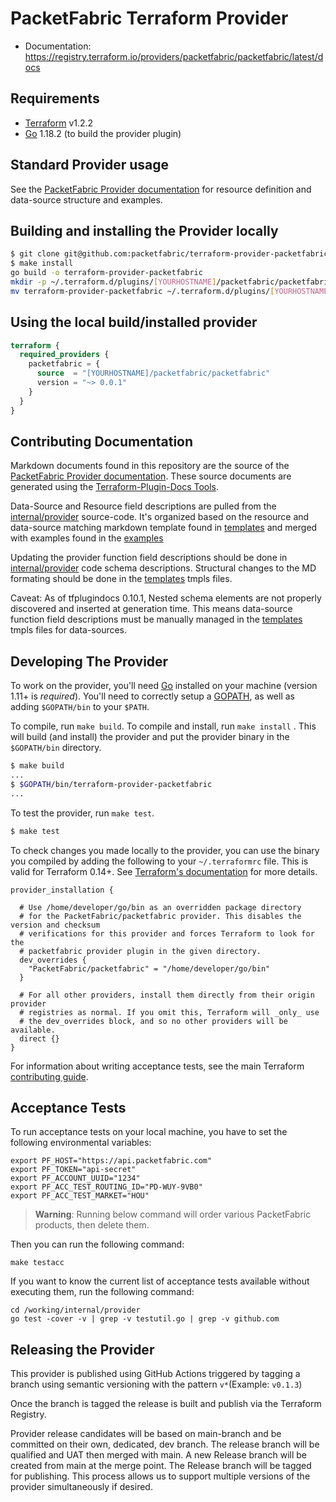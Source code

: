 # PacketFabric Terraform Provider

- Documentation: https://registry.terraform.io/providers/packetfabric/packetfabric/latest/docs

## Requirements

- [Terraform](https://www.terraform.io/downloads.html) v1.2.2
- [Go](https://golang.org/doc/install) 1.18.2 (to build the provider plugin)

## Standard Provider usage

See the [PacketFabric Provider documentation](https://registry.terraform.io/providers/packetfabric/packetfabric/latest/docs) for resource definition and data-source structure and examples.

## Building and installing the Provider locally

```sh
$ git clone git@github.com:packetfabric/terraform-provider-packetfabric
$ make install
go build -o terraform-provider-packetfabric
mkdir -p ~/.terraform.d/plugins/[YOURHOSTNAME]/packetfabric/packetfabric/0.0.1/linux_amd64
mv terraform-provider-packetfabric ~/.terraform.d/plugins/[YOURHOSTNAME]/packetfabric/packetfabric/0.0.1/linux_amd64

```

## Using the local build/installed provider

```terraform
terraform {
  required_providers {
    packetfabric = {
      source  = "[YOURHOSTNAME]/packetfabric/packetfabric"
      version = "~> 0.0.1"
    }
  }
}

```

## Contributing Documentation

Markdown documents found in this repository are the source of the [PacketFabric Provider documentation](https://registry.terraform.io/providers/packetfabric/packetfabric/latest/docs). These source documents are generated using the [Terraform-Plugin-Docs Tools](https://github.com/hashicorp/terraform-plugin-docs).

Data-Source and Resource field descriptions are pulled from the [internal/provider](https://github.com/packetfabric/terraform-provider-packetfabric/tree/main/internal/provider) source-code. It's organized based on the resource and data-source matching markdown template found in [templates](https://github.com/packetfabric/terraform-provider-packetfabric/tree/main/templates) and merged with examples found in the [examples](https://github.com/packetfabric/terraform-provider-packetfabric/tree/main/examples)

Updating the provider function field descriptions should be done in [internal/provider](https://github.com/packetfabric/terraform-provider-packetfabric/tree/main/internal/provider) code schema descriptions. Structural changes to the MD formating should be done in the [templates](https://github.com/packetfabric/terraform-provider-packetfabric/tree/main/templates) tmpls files.

Caveat: As of tfplugindocs 0.10.1, Nested schema elements are not properly discovered and inserted at generation time. This means data-source function field descriptions must be manually managed in the [templates](https://github.com/packetfabric/terraform-provider-packetfabric/tree/main/templates) tmpls files for data-sources.

## Developing The Provider

To work on the provider, you'll need [Go](http://www.golang.org) installed on your machine (version 1.11+ is _required_). You'll need to correctly setup a [GOPATH](http://golang.org/doc/code.html#GOPATH), as well as adding `$GOPATH/bin` to your `$PATH`.

To compile, run `make build`. To compile and install, run `make install` . This will build (and install) the provider and put the provider binary in the `$GOPATH/bin` directory.

```sh
$ make build
...
$ $GOPATH/bin/terraform-provider-packetfabric
...
```

To test the provider, run `make test`.

```sh
$ make test
```

To check changes you made locally to the provider, you can use the binary you compiled by adding the following
to your `~/.terraformrc` file. This is valid for Terraform 0.14+. See
[Terraform's documentation](https://www.terraform.io/docs/cli/config/config-file.html#development-overrides-for-provider-developers) for more details.

```
provider_installation {

  # Use /home/developer/go/bin as an overridden package directory
  # for the PacketFabric/packetfabric provider. This disables the version and checksum
  # verifications for this provider and forces Terraform to look for the
  # packetfabric provider plugin in the given directory.
  dev_overrides {
    "PacketFabric/packetfabric" = "/home/developer/go/bin"
  }

  # For all other providers, install them directly from their origin provider
  # registries as normal. If you omit this, Terraform will _only_ use
  # the dev_overrides block, and so no other providers will be available.
  direct {}
}
```

For information about writing acceptance tests, see the main Terraform [contributing guide](https://github.com/hashicorp/terraform/blob/master/.github/CONTRIBUTING.md#writing-acceptance-tests).

## Acceptance Tests

To run acceptance tests on your local machine, you have to set the following
environmental variables:

```shell
export PF_HOST="https://api.packetfabric.com"
export PF_TOKEN="api-secret"
export PF_ACCOUNT_UUID="1234"
export PF_ACC_TEST_ROUTING_ID="PD-WUY-9VB0"
export PF_ACC_TEST_MARKET="HOU"
```

> **Warning**: Running below command will order various PacketFabric products, then delete them.

Then you can run the following command:

```shell
make testacc
```

If you want to know the current list of acceptance tests available without executing them, run the following command:

```
cd /working/internal/provider
go test -cover -v | grep -v testutil.go | grep -v github.com
```

## Releasing the Provider

This provider is published using GitHub Actions triggered by tagging a branch using semantic versioning with the pattern `v*`(Example: `v0.1.3`)

Once the branch is tagged the release is built and publish via the Terraform Registry.

Provider release candidates will be based on main-branch and be committed on their own, dedicated, dev branch. The release branch will be qualified and UAT then merged with main. A new Release branch will be created from main at the merge point. The Release branch will be tagged for publishing. This process allows us to support multiple versions of the provider simultaneously if desired.
